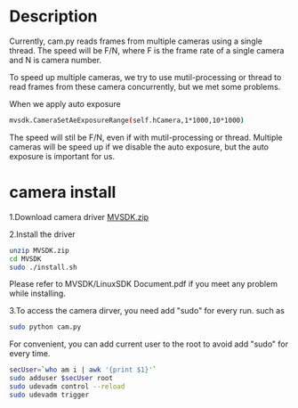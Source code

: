 # Description

Currently, cam.py reads frames from multiple cameras using a single thread.
The speed will be F/N, where F is the frame rate of a single camera and N is camera number.

To speed up multiple cameras, we try to use mutil-processing or thread to read frames from these camera concurrently, but we met some problems.

When we apply auto exposure
```bash
mvsdk.CameraSetAeExposureRange(self.hCamera,1*1000,10*1000)
```
The speed will stil be F/N, even if with mutil-processing or thread.
Multiple cameras will be speed up if we disable the auto exposure, but the auto exposure is important for us.

# camera install
1.Download camera driver [MVSDK.zip](https://drive.google.com/file/d/1dOPPfzYnEUw4YZTecg1AgWz3LiztlIDF/view)

2.Install the driver
```bash
unzip MVSDK.zip
cd MVSDK
sudo ./install.sh
```
Please refer to MVSDK/LinuxSDK Document.pdf if you meet any problem while installing.

3.To access the camera dirver, you need add "sudo" for every run. such as
```bash
sudo python cam.py
```
For convenient, you can add current user to the root to avoid add "sudo" for every time.

```bash
secUser=`who am i | awk '{print $1}'` 
sudo adduser $secUser root
sudo udevadm control --reload
sudo udevadm trigger
```

